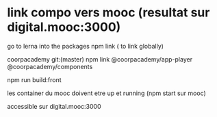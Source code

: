 # link compo vers mooc (resultat sur digital.mooc:3000)

go to lerna into the packages
npm link ( to link globally)

coorpacademy git:(master) npm link @coorpacademy/app-player @coorpacademy/components   

npm run build:front 

les container du mooc doivent etre up et running (npm start sur mooc)

accessible sur digital.mooc:3000 
